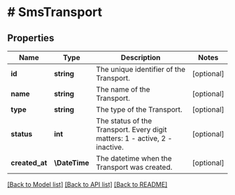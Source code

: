 # # SmsTransport

## Properties

Name | Type | Description | Notes
------------ | ------------- | ------------- | -------------
**id** | **string** | The unique identifier of the Transport. | [optional]
**name** | **string** | The name of the Transport. | [optional]
**type** | **string** | The type of the Transport. | [optional]
**status** | **int** | The status of the Transport. Every digit matters: 1 - active, 2 - inactive. | [optional]
**created_at** | **\DateTime** | The datetime when the Transport was created. | [optional]

[[Back to Model list]](../../README.md#models) [[Back to API list]](../../README.md#endpoints) [[Back to README]](../../README.md)
